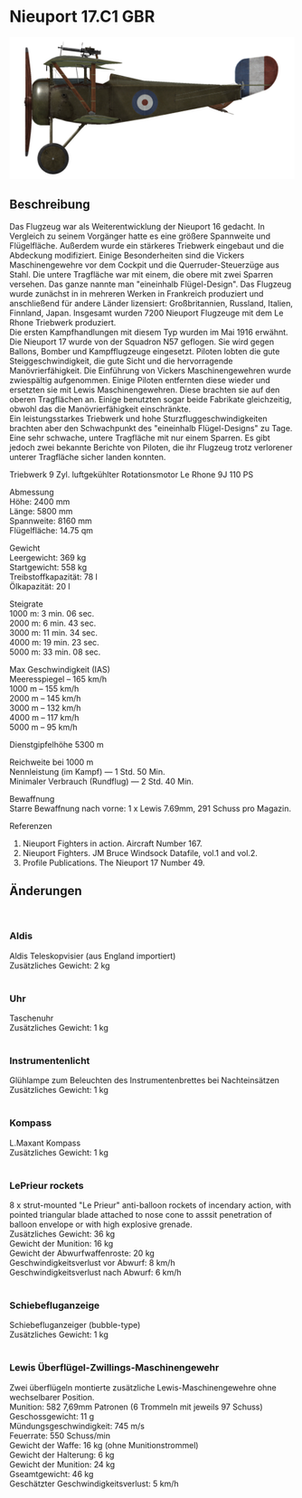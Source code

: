 # Nieuport 17.C1 GBR  
  
![nieuport17gbr](../images/nieuport17gbr.png)  
  
## Beschreibung  
  
Das Flugzeug war als Weiterentwicklung der Nieuport 16 gedacht. In Vergleich zu seinem Vorgänger hatte es eine größere Spannweite und Flügelfläche. Außerdem wurde ein stärkeres Triebwerk eingebaut und die Abdeckung modifiziert. Einige Besonderheiten sind die Vickers Maschinengewehre vor dem Cockpit und die Querruder-Steuerzüge aus Stahl. Die untere Tragfläche war mit einem, die obere mit zwei Sparren versehen. Das ganze nannte man "eineinhalb Flügel-Design". Das Flugzeug wurde zunächst in in mehreren Werken in Frankreich produziert und anschließend für andere Länder lizensiert: Großbritannien, Russland, Italien, Finnland, Japan. Insgesamt wurden 7200 Nieuport Flugzeuge mit dem Le Rhone Triebwerk produziert.  
Die ersten Kampfhandlungen mit diesem Typ wurden im Mai 1916 erwähnt. Die Nieuport 17 wurde von der Squadron N57 geflogen. Sie wird gegen Ballons, Bomber und Kampfflugzeuge eingesetzt. Piloten lobten die gute Steiggeschwindigkeit, die gute Sicht und die hervorragende Manövrierfähigkeit. Die Einführung von Vickers Maschinengewehren wurde zwiespältig aufgenommen. Einige Piloten entfernten diese wieder und ersetzten sie mit Lewis Maschinengewehren. Diese brachten sie auf den oberen Tragflächen an. Einige benutzten sogar beide Fabrikate gleichzeitig, obwohl das die Manövrierfähigkeit einschränkte.  
Ein leistungsstarkes Triebwerk und hohe Sturzfluggeschwindigkeiten brachten aber den Schwachpunkt des "eineinhalb Flügel-Designs" zu Tage. Eine sehr schwache, untere Tragfläche mit nur einem Sparren. Es gibt jedoch zwei bekannte Berichte von Piloten, die ihr Flugzeug trotz verlorener unterer Tragfläche sicher landen konnten.  
  
Triebwerk 9 Zyl. luftgekühlter Rotationsmotor Le Rhone 9J 110 PS  
  
Abmessung  
Höhe: 2400 mm  
Länge: 5800 mm  
Spannweite: 8160 mm  
Flügelfläche: 14.75 qm  
  
Gewicht  
Leergewicht: 369 kg  
Startgewicht: 558 kg  
Treibstoffkapazität: 78 l  
Ölkapazität: 20 l  
  
Steigrate  
1000 m:  3 min. 06 sec.  
2000 m:  6 min. 43 sec.  
3000 m: 11 min. 34 sec.  
4000 m: 19 min. 23 sec.  
5000 m: 33 min. 08 sec.  
  
Max Geschwindigkeit (IAS)  
Meeresspiegel – 165 km/h  
 1000 m – 155 km/h  
 2000 m – 145 km/h  
 3000 m – 132 km/h  
 4000 m – 117 km/h  
 5000 m –  95 km/h  
  
Dienstgipfelhöhe 5300 m  
  
Reichweite bei 1000 m  
Nennleistung (im Kampf) — 1 Std. 50 Min.  
Minimaler Verbrauch (Rundflug) — 2 Std. 40 Min.  
  
Bewaffnung  
Starre Bewaffnung nach vorne: 1 х Lewis 7.69mm, 291 Schuss pro Magazin.  
  
Referenzen  
1) Nieuport Fighters in action. Aircraft Number 167.  
2) Nieuport Fighters. JM Bruce Windsock Datafile, vol.1 and vol.2.  
3) Profile Publications. The Nieuport 17 Number 49.  
  
## Änderungen  
  ﻿
  
### Aldis  
  
Aldis Teleskopvisier (aus England importiert)  
Zusätzliches Gewicht: 2 kg  
  ﻿
  
### Uhr  
  
Taschenuhr  
Zusätzliches Gewicht: 1 kg  
  ﻿
  
### Instrumentenlicht  
  
Glühlampe zum Beleuchten des Instrumentenbrettes bei Nachteinsätzen  
Zusätzliches Gewicht: 1 kg  
  ﻿
  
### Kompass  
  
L.Maxant Kompass  
Zusätzliches Gewicht: 1 kg  
  ﻿
  
### LePrieur rockets  
  
8 x strut-mounted "Le Prieur" anti-balloon rockets of incendary action, with pointed triangular blade attached to nose cone to asssit penetration of balloon envelope or with high explosive grenade.  
Zusätzliches Gewicht: 36 kg  
Gewicht der Munition: 16 kg  
Gewicht der Abwurfwaffenroste: 20 kg  
Geschwindigkeitsverlust vor Abwurf: 8 km/h  
Geschwindigkeitsverlust nach Abwurf: 6 km/h  
  ﻿
  
### Schiebefluganzeige  
  
Schiebefluganzeiger (bubble-type)  
Zusätzliches Gewicht: 1 kg  
  ﻿
  
### Lewis Überflügel-Zwillings-Maschinengewehr  
  
Zwei überflügeln montierte zusätzliche Lewis-Maschinengewehre ohne wechselbarer Position.  
Munition: 582 7,69mm Patronen (6 Trommeln mit jeweils 97 Schuss)  
Geschossgewicht: 11 g  
Mündungsgeschwindigkeit: 745 m/s  
Feuerrate: 550 Schuss/min  
Gewicht der Waffe: 16 kg (ohne Munitionstrommel)  
Gewicht der Halterung: 6 kg  
Gewicht der Munition: 24 kg  
Gseamtgewicht: 46 kg  
Geschätzter Geschwindigkeitsverlust: 5 km/h  
